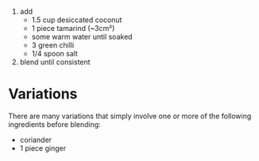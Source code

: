 1. add
    - 1.5 cup desiccated coconut
    - 1 piece tamarind (~3cm²)
    - some warm water until soaked
    - 3 green chilli
    - 1/4 spoon salt
2. blend until consistent

# Variations

There are many variations that simply involve one or more of the following ingredients before blending:

- coriander
- 1 piece ginger
